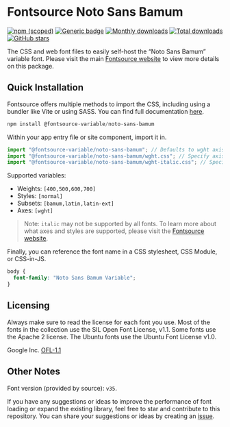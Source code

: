 # Fontsource Noto Sans Bamum

[![npm (scoped)](https://img.shields.io/npm/v/@fontsource-variable/noto-sans-bamum?color=brightgreen)](https://www.npmjs.com/package/@fontsource-variable/noto-sans-bamum) [![Generic badge](https://img.shields.io/badge/fontsource-passing-brightgreen)](https://github.com/fontsource/fontsource) [![Monthly downloads](https://badgen.net/npm/dm/@fontsource-variable/noto-sans-bamum)](https://github.com/fontsource/fontsource) [![Total downloads](https://badgen.net/npm/dt/@fontsource-variable/noto-sans-bamum)](https://github.com/fontsource/fontsource) [![GitHub stars](https://img.shields.io/github/stars/fontsource/fontsource.svg?style=social&label=Star)](https://github.com/fontsource/fontsource/stargazers)

The CSS and web font files to easily self-host the “Noto Sans Bamum” variable font. Please visit the main [Fontsource website](https://fontsource.org/fonts/noto-sans-bamum) to view more details on this package.

## Quick Installation

Fontsource offers multiple methods to import the CSS, including using a bundler like Vite or using SASS. You can find full documentation [here](https://fontsource.org/docs/getting-started/introduction).

```javascript
npm install @fontsource-variable/noto-sans-bamum
```

Within your app entry file or site component, import it in.

```javascript
import "@fontsource-variable/noto-sans-bamum"; // Defaults to wght axis
import "@fontsource-variable/noto-sans-bamum/wght.css"; // Specify axis
import "@fontsource-variable/noto-sans-bamum/wght-italic.css"; // Specify axis and style
```

Supported variables:
- Weights: `[400,500,600,700]`
- Styles: `[normal]`
- Subsets: `[bamum,latin,latin-ext]`
- Axes: `[wght]`

> Note: `italic` may not be supported by all fonts. To learn more about what axes and styles are supported, please visit the [Fontsource website](https://fontsource.org/fonts/noto-sans-bamum).

Finally, you can reference the font name in a CSS stylesheet, CSS Module, or CSS-in-JS.

```css
body {
  font-family: "Noto Sans Bamum Variable";
}
```

## Licensing
Always make sure to read the license for each font you use. Most of the fonts in the collection use the SIL Open Font License, v1.1. Some fonts use the Apache 2 license. The Ubuntu fonts use the Ubuntu Font License v1.0.

Google Inc.
[OFL-1.1](http://scripts.sil.org/OFL)

## Other Notes
Font version (provided by source): `v35`.

If you have any suggestions or ideas to improve the performance of font loading or expand the existing library, feel free to star and contribute to this repository. You can share your suggestions or ideas by creating an [issue](https://github.com/fontsource/fontsource/issues).